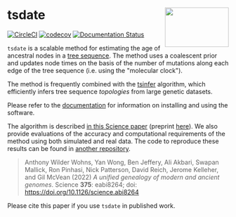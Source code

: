 # tsdate <img align="right" width="145" height="90" src="https://github.com/tskit-dev/tsdate/blob/main/docs/tsdate_logo.svg">

[![CircleCI](https://circleci.com/gh/tskit-dev/tsdate.svg?style=svg)](https://circleci.com/gh/tskit-dev/tsdate)
[![codecov](https://codecov.io/gh/tskit-dev/tsdate/branch/master/graph/badge.svg)](https://codecov.io/gh/tskit-dev/tsdate)
[![Documentation Status](https://readthedocs.org/projects/tsdate/badge/?version=latest)](https://tsdate.readthedocs.io/en/latest/?badge=latest)

``tsdate`` is a scalable method for estimating the age of ancestral nodes in a 
[tree sequence](https://tskit.dev/tutorials/what_is.html). The method uses a coalescent prior and updates node times on the basis of the number of mutations along each edge of the tree sequence (i.e. using the "molecular clock").

The method is frequently combined with the [tsinfer](https://tsinfer.readthedocs.io/en/latest/) algorithm, which efficiently infers tree sequence *topologies* from large genetic datasets.

Please refer to the [documentation](https://tsdate.readthedocs.io/en/latest/) for information on installing and using the software.

The algorithm is described [in this Science paper](https://www.science.org/doi/10.1126/science.abi8264) (preprint [here](https://www.biorxiv.org/content/10.1101/2021.02.16.431497v2)). We also provide evaluations of the accuracy and computational requirements of the method using both simulated and real data. The code to reproduce these results can be found in [another repository](https://github.com/awohns/unified_genealogy_paper).

> Anthony Wilder Wohns, Yan Wong, Ben Jeffery, Ali Akbari, Swapan Mallick, Ron Pinhasi, Nick Patterson, David Reich, Jerome Kelleher, and Gil McVean (2022) _A unified genealogy of modern and ancient genomes_. Science **375**: eabi8264; doi: https://doi.org/10.1126/science.abi8264

Please cite this paper if you use ``tsdate`` in published work.
